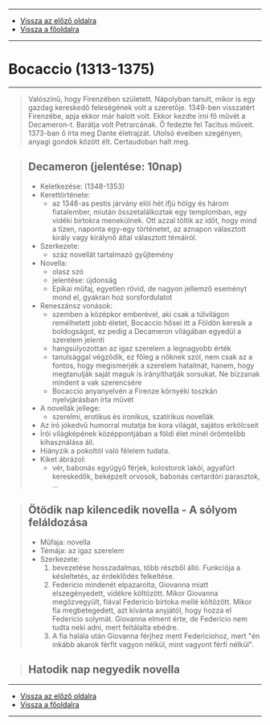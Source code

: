 
---

- [Vissza az előző oldalra](../irodalom.md)
- [Vissza a főoldalra](../../../../README.md)

---

# Bocaccio (1313-1375)

---

> Valószínű, hogy Firenzében született.
> Nápolyban tanult, mikor is egy gazdag kereskedő feleségének volt a szeretője.
> 1349-ben visszatért Firenzébe, apja ekkor már halott volt.
> Ekkor kezdte írni fő művét a Decameron-t.
> Barátja volt Petrarcának.
> Ő fedezte fel Tacitus műveit.
> 1373-ban ő írta meg Dante életrajzát.
> Utolsó éveiben szegényen, anyagi gondok között élt.
> Certaudoban halt meg.

> ## Decameron (jelentése: 10nap)
>
> - Keletkezése: (1348-1353)
> - Kerettörténete:
>    - az 1348-as pestis járvány elöl hét ifjú hölgy és három fiatalember, miután összetalálkoztak egy templomban, egy vidéki birtokra menekülnek. Ott azzal töltik az időt, hogy mind a tízen, naponta egy-egy történetet, az aznapon választott király vagy királynő által választott témáiról.
> - Szerkezete:
>    - száz novellát tartalmazó gyűjtemény
> - Novella:
>    - olasz szó
>    - jelentése: újdonság
>    - Epikai műfaj, egyetlen rövid, de nagyon jellemző eseményt mond el, gyakran hoz sorsfordulatot
> - Reneszánsz vonások:
>    - szemben a középkor emberével, aki csak a túlvilágon remélhetett jobb életet, Bocaccio hősei itt a Földön keresik a boldogságot, ez pedig a Decameron világában egyedül a szerelem jelenti
>    - hangsúlyozottan az igaz szerelem a legnagyobb érték
>    - tanulsággal végződik, ez főleg a nőknek szól, nem csak az a fontos, hogy megismerjék a szerelem hatalmát, hanem, hogy megtanulják saját maguk is irányíthatják sorsukat. Ne bízzanak mindent a vak szerencsére
>    - Bocaccio anyanyelvén a Firenze környéki toszkán nyelvjárásban írta művét
> - A novellák jellege:
>    - szerelmi, erotikus és ironikus, szatírikus novellák
> - Az író jókedvű humorral mutatja be kora világát, sajátos erkölcseit
> - Írói világképének középpontjában a földi élet minél örömtelibb kihasználása áll.
> - Hiányzik a pokoltól való félelem tudata.
> - Kiket ábrázol:
>    - vér, babonás együgyű férjek, kolostorok lakói, agyafúrt kereskedők, beképzelt orvosok, babonás certardóri parasztok, ...

> ## Ötödik nap kilencedik novella - A sólyom feláldozása
>
> - Műfaja: novella
> - Témája: az igaz szerelem
> - Szerkezete:
>    1. bevezetése hosszadalmas, több részből álló. Funkciója a késleltetés, az érdeklődés felkeltése.
>    1. Federicio mindenét elpazarolta, Giovanna miatt elszegényedett, vidékre költözött. Mikor Giovanna megözvegyült, fiával Federicio birtoka mellé költözött. Mikor fia megbetegedett, azt kívánta anyjától, hogy hozza el Federicio solymát. Giovanna elment érte, de Federicio nem tudta neki adni, mert feltálalta ebédre.
>    1. A fia halála után Giovanna férjhez ment Federiciohoz, mert "én inkább akarok férfit vagyon nélkül, mint vagyont férfi nélkül".

> ## Hatodik nap negyedik novella

---

- [Vissza az előző oldalra](../irodalom.md)
- [Vissza a főoldalra](../../../../README.md)

---

